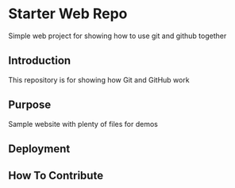 # Starter Web Repo
Simple web project for showing how to use git and github together
## Introduction
This repository is for showing how Git and GitHub work

## Purpose

Sample website with plenty of files for demos

## Deployment

## How To Contribute